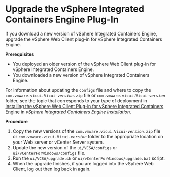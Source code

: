 # Upgrade the vSphere Integrated Containers Engine Plug-In #

If you download a new version of vSphere Integrated Containers Engine, upgrade the vSphere Web Client plug-in for vSphere Integrated Containers Engine.

**Prerequisites**

- You deployed an older version of the vSphere Web Client plug-in for vSphere Integrated Containers Engine.
- You downloaded a new version of vSphere Integrated Containers Engine.

For information about updating the `configs` file and where to copy the <code>com.vmware.vicui.Vicui-<i>version</i>.zip</code> file or <code>com.vmware.vicui.Vicui-<i>version</i></code> folder, see the topic that corresponds to your type of deployment in [Installing the vSphere Web Client Plug-in for vSphere Integrated Containers Engine](../vic_installation/install_vic_plugin.html) in *vSphere Integrated Containers Engine Installation*.

**Procedure**

1. Copy the new versions of the <code>com.vmware.vicui.Vicui-<i>version</i>.zip</code> file or <code>com.vmware.vicui.Vicui-<i>version</i></code> folder to the appropriate location on your Web server or vCenter Server system.
2. Update the new version of the `ui/VCSA/configs` or `ui/vCenterForWindows/configs` file.
3. Run the `ui/VCSA/upgrade.sh` or `ui/vCenterForWindows/upgrade.bat` script.
4. When the upgrade finishes, if you are logged into the vSphere Web Client, log out then log back in again.


